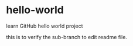 # hello-world
learn GitHub hello world project

this is to verify the sub-branch to edit readme file.
